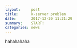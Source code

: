 ```yaml
---
layout:     post
title:      k-server problem
date:       2017-12-20 11:21:29
summary:    START!
categories: news
---
```

hahahahaha